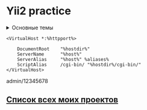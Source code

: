 # Yii2 practice


<details>
    <summary>Основные темы</summary>
    
   1. Интеграция новой вёрстки
   2. Модель категорий
   3. Виджет «Меню категорий»
   4. Вывод популярных товаров
   5. Вывод товаров категорий
   6. Метод для вывода метатегов
   7. Постраничная навигация
   8. Карточка товара.
   9. Обработка ошибок
   10. Поиск    
   11. Корзина
   12. Оформление заказа
   13. Отправка почты
   14. Авторизация
   15. Список заказов в админке
   16. Управление заказами
   17. Управление категориями
   18. Управление продуктами
   19. Установка визуального редактора
   20. Загрузка картинок
</details>

```
<VirtualHost *:%httpport%>

    DocumentRoot    "%hostdir%"
    ServerName      "%host%"
    ServerAlias     "%host%" %aliases%
    ScriptAlias     /cgi-bin/ "%hostdir%/cgi-bin/"
</VirtualHost>
```

admin/12345678

## [Список всех моих проектов][ListAllMyProject]

[ListAllMyProject]:<https://github.com/iebrosalin/all_public_projects>
